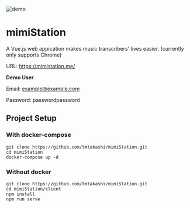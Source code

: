 ![demo](https://github.com/tmtakashi/mimiStation/blob/media/demo.gif)

#  mimiStation

A Vue.js web appication makes music transcribers' lives easier.
(currently only supports Chrome)

URL: https://mimistation.me/ 

**Demo User**

Email: example@example.com

Password: passwordpassword

## Project Setup

### With docker-compose

```
git clone https://github.com/tmtakashi/mimiStation.git
cd mimiStation
docker-compose up -d
```

### Without docker

```
git clone https://github.com/tmtakashi/mimiStation.git
cd mimiStation/client
npm install
npm run serve
```
